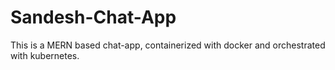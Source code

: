 # Sandesh-Chat-App
This is a MERN based chat-app, containerized with docker and orchestrated with kubernetes.

